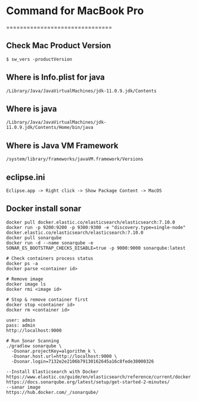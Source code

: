 # Command for MacBook Pro
===============================
## Check Mac Product Version
```
$ sw_vers -productVersion
```
## Where is Info.plist for java
```
/Library/Java/JavaVirtualMachines/jdk-11.0.9.jdk/Contents 
```  
## Where is java
```
/Library/Java/JavaVirtualMachines/jdk-11.0.9.jdk/Contents/Home/bin/java 
```  
## Where is Java VM Framework
```
/system/library/frameworks/javaVM.framework/Versions
```
## eclipse.ini
```
Eclipse.app -> Right click -> Show Package Content -> MacOS
```
## Docker install sonar   
```
docker pull docker.elastic.co/elasticsearch/elasticsearch:7.10.0
docker run -p 9200:9200 -p 9300:9300 -e "discovery.type=single-node" docker.elastic.co/elasticsearch/elasticsearch:7.10.0
docker pull sonarqube
docker run -d --name sonarqube -e SONAR_ES_BOOTSTRAP_CHECKS_DISABLE=true -p 9000:9000 sonarqube:latest

# Check containers process status
docker ps -a
docker parse <container id>

# Remove image
docker image ls
docker rmi <image id>

# Stop & remove container first
docker stop <container id>
docker rm <container id>

user: admin
pass: admin
http://localhost:9000

# Run Sonar Scanning
./gradlew sonarqube \
  -Dsonar.projectKey=algorithm_k \
  -Dsonar.host.url=http://localhost:9000 \
  -Dsonar.login=7132e2e2106b79130162645a16c8fede38000326

--Install Elasticsearch with Docker
https://www.elastic.co/guide/en/elasticsearch/reference/current/docker.html#docker
https://docs.sonarqube.org/latest/setup/get-started-2-minutes/
--sanar image
https://hub.docker.com/_/sonarqube/
```
